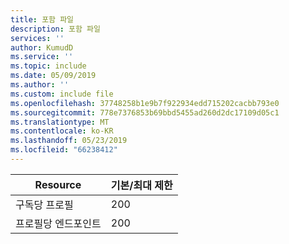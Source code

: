 ```yaml
---
title: 포함 파일
description: 포함 파일
services: ''
author: KumudD
ms.service: ''
ms.topic: include
ms.date: 05/09/2019
ms.author: ''
ms.custom: include file
ms.openlocfilehash: 37748258b1e9b7f922934edd715202cacbb793e0
ms.sourcegitcommit: 778e7376853b69bbd5455ad260d2dc17109d05c1
ms.translationtype: MT
ms.contentlocale: ko-KR
ms.lasthandoff: 05/23/2019
ms.locfileid: "66238412"
---
```

| Resource | 기본/최대 제한 |
| --- | --- |
| 구독당 프로필 |200 |
| 프로필당 엔드포인트 |200 |
